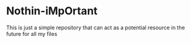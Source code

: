 # Nothin-iMpOrtant
This is just a simple repository that can act as a potential resource in the future for all my files
